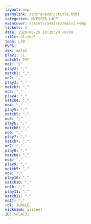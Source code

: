 ```yaml
---
layout: mvp
permalink: /entrenador/:title.html
categories: MVPSFEB L4OP
maincover: /assets/avatars/male1.webp
tickets: 2
date: 2020-08-29 10:29:20 +0700
title: alizee!
team: L4O
MVPS: 
sex: male1
play1: SI
match1: PSY
no1: "2"
play2: ","
match2: ","
no2: ","
play3: ","
match3: ","
no3: ","
play4: ","
match4: ","
no4: ","
play5: ","
match5: ","
no5: ","
play6: ","
match6: ","
no6: ","
play7: ","
match7: ","
no7: ","
play8: ","
match8: ","
no8: ","
play9: ","
match9: ","
no9: ","
play10: ","
match10: ","
no10: ","
play11: ","
match11: ","
no11: ","
rol: JUNGLE
nickname: alizee!
ID: 58EAE21
---
```

